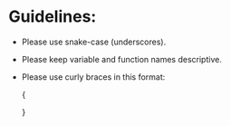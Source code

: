 # Guidelines:

* Please use snake-case (underscores).

* Please keep variable and function names descriptive.

* Please use curly braces in this format:

    {

    }
